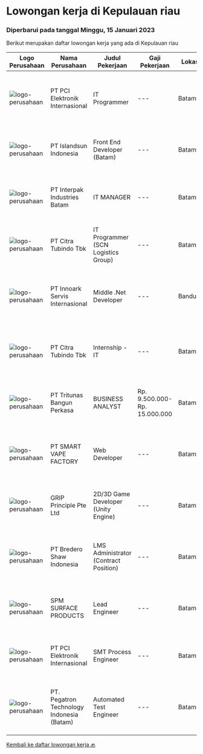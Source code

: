 
  # Lowongan kerja di Kepulauan riau

  ### Diperbarui pada tanggal Minggu, 15 Januari 2023

  Berikut merupakan daftar lowongan kerja yang ada di Kepulauan riau

  |Logo Perusahaan | Nama Perusahaan | Judul Pekerjaan | Gaji Pekerjaan | Lokasi | Deskripsi | Tanggal diunggah | Pranala |
  | -------------- | --------------- | --------------- | --------- | --------- | -------------- | ------- | ----------- |
  |![logo-perusahaan](https://image-service-cdn.seek.com.au/daa97ff1abf4e9ff1f739c9f7b4f75a273868bb0/ee4dce1061f3f616224767ad58cb2fc751b8d2dc)|PT PCI Elektronik Internasional|IT Programmer|---|Batam|Requirements : Education Degree on Management Informatic/ Informatic technology Understand programming language: PHP, Java Script Able to develop...|Jumat, 13 Januari 2023|https://www.jobstreet.co.id/id/job/it-programmer-4181298?token=0~4873409a-de71-408e-829f-8dc7da62b665&sectionRank=1&jobId=jobstreet-id-job-4181298|
|![logo-perusahaan](https://image-service-cdn.seek.com.au/2762f5e4f00294fd3e3bb63801ffa0bedcf19834/ee4dce1061f3f616224767ad58cb2fc751b8d2dc)|PT Islandsun Indonesia|Front End Developer (Batam)|---|Batam|JOB DESC: Merancang front end untuk Applikasi dan web project system dalam aplikasi digital platform Sales &amp; Distribution System yang dibangun...|Kamis, 12 Januari 2023|https://www.jobstreet.co.id/id/job/front-end-developer-batam-4165466?token=0~4873409a-de71-408e-829f-8dc7da62b665&sectionRank=2&jobId=jobstreet-id-job-4165466|
|![logo-perusahaan](https://image-service-cdn.seek.com.au/67a36469f144dc899a83fb7f236e99945756e2fb/ee4dce1061f3f616224767ad58cb2fc751b8d2dc)|PT Interpak Industries Batam|IT MANAGER|---|Batam|Broad Function: Plan, organize, direct, control, evaluate, and make plans to improve the hardware and software maintenance, system training and...|Rabu, 11 Januari 2023|https://www.jobstreet.co.id/id/job/it-manager-4177492?token=0~4873409a-de71-408e-829f-8dc7da62b665&sectionRank=3&jobId=jobstreet-id-job-4177492|
|![logo-perusahaan](https://image-service-cdn.seek.com.au/fdc6b1027e315ad7b986beba020cb56c2aa7ecad/ee4dce1061f3f616224767ad58cb2fc751b8d2dc)|PT Citra Tubindo Tbk|IT Programmer (SCN Logistics Group)|---|Batam|Provide technology-based solution to solve any issue in company business process to be automatic and efficient. Placement : SCN Logistics Group...|Kamis, 12 Januari 2023|https://www.jobstreet.co.id/id/job/it-programmer-scn-logistics-group-4180462?token=0~4873409a-de71-408e-829f-8dc7da62b665&sectionRank=4&jobId=jobstreet-id-job-4180462|
|![logo-perusahaan](https://image-service-cdn.seek.com.au/03d5b2909306d41d8d881d2ac7cfb4a0d8a47045/ee4dce1061f3f616224767ad58cb2fc751b8d2dc)|PT Innoark Servis Internasional|Middle .Net Developer|---|Bandung|Middle .NET Developer responsibilities include:● Analyzing system requirements and prioritizing tasks● Writing clean, testable code using .NET...|Sabtu, 14 Januari 2023|https://www.jobstreet.co.id/id/job/middle-.net-developer-4169439?token=0~4873409a-de71-408e-829f-8dc7da62b665&sectionRank=5&jobId=jobstreet-id-job-4169439|
|![logo-perusahaan](https://image-service-cdn.seek.com.au/fdc6b1027e315ad7b986beba020cb56c2aa7ecad/ee4dce1061f3f616224767ad58cb2fc751b8d2dc)|PT Citra Tubindo Tbk|Internship - IT|---|Batam|INTERNSHIP - ITPerform the jobs design and develop software and computer systems, and implementing designs by writing computer programsREQUIREMENT•...|Senin, 09 Januari 2023|https://www.jobstreet.co.id/id/job/internship-it-4174041?token=0~4873409a-de71-408e-829f-8dc7da62b665&sectionRank=6&jobId=jobstreet-id-job-4174041|
|![logo-perusahaan](https://image-service-cdn.seek.com.au/b241808b7d45e518a7b0d3063828fc32248cfa75/ee4dce1061f3f616224767ad58cb2fc751b8d2dc)|PT Tritunas Bangun Perkasa|BUSINESS ANALYST|Rp. 9.500.000-Rp. 15.000.000|Batam|Fluent in English &amp; Mandarin S1, Experience Minimum 2 years Background Business Development, Investment, Architect or Marketing Detail Oriented...|Kamis, 12 Januari 2023|https://www.jobstreet.co.id/id/job/business-analyst-4179416?token=0~4873409a-de71-408e-829f-8dc7da62b665&sectionRank=7&jobId=jobstreet-id-job-4179416|
|![logo-perusahaan](https://i.ibb.co/sqvTCh9/112815900-stock-vector-no-image-available-icon-flat-vector.webp)|PT SMART VAPE FACTORY|Web Developer|---|Batam|Membangun sistem atau perangkat lunak sesuai dengan kebutuhan Merancang, membuat, dan memelihara situs website dan aplikasi website yang dimiliki oleh...|Kamis, 05 Januari 2023|https://www.jobstreet.co.id/id/job/web-developer-4158778?token=0~4873409a-de71-408e-829f-8dc7da62b665&sectionRank=8&jobId=jobstreet-id-job-4158778|
|![logo-perusahaan](https://image-service-cdn.seek.com.au/126b726d280947124b62777270a5c4f1f8b4d4cb/ee4dce1061f3f616224767ad58cb2fc751b8d2dc)|GRIP Principle Pte Ltd|2D/3D Game Developer (Unity Engine)|---|Batam|THE OPPORTUNITYLooking for a developer to build Mobile RPG (Role-Playing Games) using the Unity framework. Your primary responsibilities will be to...|Jumat, 06 Januari 2023|https://www.jobstreet.co.id/id/job/2d-3d-game-developer-unity-engine-4153571?token=0~4873409a-de71-408e-829f-8dc7da62b665&sectionRank=9&jobId=jobstreet-id-job-4153571|
|![logo-perusahaan](https://image-service-cdn.seek.com.au/636f01b97c78cfc506492f57240f03b173d4302b/ee4dce1061f3f616224767ad58cb2fc751b8d2dc)|PT Bredero Shaw Indonesia|LMS Administrator (Contract Position)|---|Batam|Main Duties &amp; Responsibilities:Responsible for the support, design, development, implementation, delivery, and maintenance of content, assets, and...|Senin, 02 Januari 2023|https://www.jobstreet.co.id/id/job/lms-administrator-contract-position-4163956?token=0~4873409a-de71-408e-829f-8dc7da62b665&sectionRank=10&jobId=jobstreet-id-job-4163956|
|![logo-perusahaan](https://image-service-cdn.seek.com.au/ac9b29cdf51ed70f25e65b3301ad16dd98e0da6e/ee4dce1061f3f616224767ad58cb2fc751b8d2dc)|SPM SURFACE PRODUCTS|Lead Engineer|---|Batam|Travel to support internal and/or external customer needs. Work non-standard hours in support of rig down situations. Lead continuous improvement of...|Sabtu, 31 Desember 2022|https://www.jobstreet.co.id/id/job/lead-engineer-4154152?token=0~4873409a-de71-408e-829f-8dc7da62b665&sectionRank=11&jobId=jobstreet-id-job-4154152|
|![logo-perusahaan](https://image-service-cdn.seek.com.au/daa97ff1abf4e9ff1f739c9f7b4f75a273868bb0/ee4dce1061f3f616224767ad58cb2fc751b8d2dc)|PT PCI Elektronik Internasional|SMT Process Engineer|---|Batam|Qualifications: D3 or Degree in Electronic Familiar with PCBA Product Familiar SMT Process (Minimum 1 year) Able Speak English Able operated computer...|Jumat, 30 Desember 2022|https://www.jobstreet.co.id/id/job/smt-process-engineer-4162050?token=0~4873409a-de71-408e-829f-8dc7da62b665&sectionRank=12&jobId=jobstreet-id-job-4162050|
|![logo-perusahaan](https://image-service-cdn.seek.com.au/8e110d7cb83fa68ea3bc930fb9d01173e1112d48/ee4dce1061f3f616224767ad58cb2fc751b8d2dc)|PT. Pegatron Technology Indonesia (Batam)|Automated Test Engineer|---|Batam|Responsibilities: Provide Assistance on NPI Process(Line Setup, Failure Analysis, Develop Test Script etc) Work closely with Production PE to maintain...|Selasa, 20 Desember 2022|https://www.jobstreet.co.id/id/job/automated-test-engineer-4149947?token=0~4873409a-de71-408e-829f-8dc7da62b665&sectionRank=13&jobId=jobstreet-id-job-4149947|


  [Kembali ke daftar lowongan kerja 🔙](../README.md#daftar-lowongan-kerja)
  